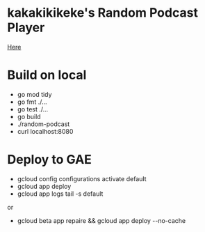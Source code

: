# kakakikikeke's Random Podcast Player
[Here](https://random.kakakikikeke.com/)

# Build on local
* go mod tidy
* go fmt ./...
* go test ./...
* go build
* ./random-podcast
* curl localhost:8080

# Deploy to GAE
* gcloud config configurations activate default
* gcloud app deploy
* gcloud app logs tail -s default

or

* gcloud beta app repaire && gcloud app deploy --no-cache
